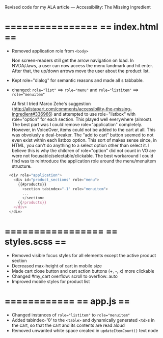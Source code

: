 Revised code for my ALA article — Accessibility: The Missing Ingredient

================
== index.html ==
================

- Removed application role from `<body>`

  Non screen-readers still get the arrow navigation on load. In NVDA/Jaws, a user can now access the menu landmark and hit enter. After that, the up/down arrows move the user about the product list.

- Kept role="dialog" for semantic reasons and made all <td>s tabbable.

- changed:
  `role="list"` ==> `role="menu"`
and
  `role="listitem"` ==> `role="menuitem"`

  At first I tried Marco Zehe's suggestion (http://alistapart.com/comments/accessibility-the-missing-ingredient#336966) and attempted to use role="listbox" with role="option" for each section. This played well everywhere (almost). The best part was I could remove role="application" completely. However, in VoiceOver, items could not be added to the cart at all. This was obvoiusly a deal-breaker. The "add to cart" button seemed to not even exist within each listbox option. This sort of makes sense since, in HTML, you can't do anything to a select option other than select it. I believe this is why the children of role="option" did not count in VO are were not focusable/selectable/clickable. The best workaround I could find was to reintroduce the application role around the menu/menuitem structure.
```javascript
  <div role="application">
    <div id="product_sections" role="menu">
      {{#products}}
        <section tabindex="-1" role="menuitem">
        ...
        </section>
      {{/products}}
    </div>
  </div>
````
=================
== styles.scss ==
=================

- Removed visible focus styles for all elements except the active product section
- Decreased max-height of cart in mobile size
- Made cart close button and cart action buttons (+, -, x) more clickable
- Changed #my_cart overflow: scroll to overflow: auto
- Improved mobile styles for product list


============
== app.js ==
============

- Changed instances of `role="listitem"` to `role="menuitem"`
- Added tabindex='0' to the `<table>` and dynamically generated `<td>`s in the cart, so that the cart and its contents are read aloud
- Removed unwanted white space created in `updateItemCount()` text node

